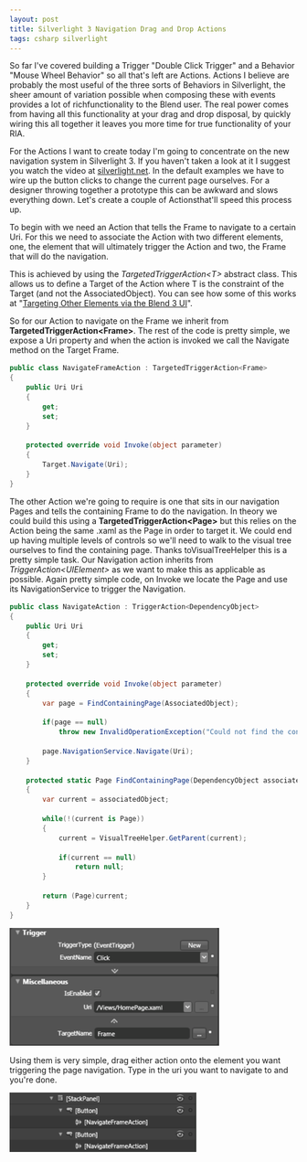 ```yaml
---
layout: post
title: Silverlight 3 Navigation Drag and Drop Actions
tags: csharp silverlight
---
```


So far I've covered building a Trigger "Double Click Trigger" and a Behavior "Mouse Wheel Behavior" so all that's left are Actions. Actions I believe are probably the most useful of the three sorts of Behaviors in Silverlight, the sheer amount of variation possible when composing these with events provides a lot of richfunctionality to the Blend user. The real power comes from having all this functionality at your drag and drop disposal, by quickly wiring this all together it leaves you more time for true functionality of your RIA.

For the Actions I want to create today I'm going to concentrate on the new navigation system in Silverlight 3. If you haven't taken a look at it I suggest you watch the video at [silverlight.net](http://silverlight.net/learn/learnvideo.aspx?video=187319). In the default examples we have to wire up the button clicks to change the current page ourselves. For a designer throwing together a prototype this can be awkward and slows everything down. Let's create a couple of Actionsthat'll speed this process up.

To begin with we need an Action that tells the Frame to navigate to a certain Uri. For this we need to associate the Action with two different elements, one, the element that will ultimately trigger the Action and two, the Frame that will do the navigation.

This is achieved by using the <em>TargetedTriggerAction&lt;T&gt;</em> abstract class. This allows us to define a Target of the Action where T is the constraint of the Target (and not the AssociatedObject). You can see how some of this works at "[Targeting Other Elements via the Blend 3 UI](http://blog.kirupa.com/?p=386)".

So for our Action to navigate on the Frame we inherit from **TargetedTriggerAction&lt;Frame&gt;**. The rest of the code is pretty simple, we expose a Uri property and when the action is invoked we call the Navigate method on the Target Frame.

``` csharp
public class NavigateFrameAction : TargetedTriggerAction<Frame>
{
    public Uri Uri
    {
        get;
        set;
    }
 
    protected override void Invoke(object parameter)
    {
        Target.Navigate(Uri);
    }
}
```

The other Action we're going to require is one that sits in our navigation Pages and tells the containing Frame to do the navigation. In theory we could build this using a **TargetedTriggerAction&lt;Page&gt;** but this relies on the Action being the same .xaml as the Page in order to target it. We could end up having multiple levels of controls so we'll need to walk to the visual tree ourselves to find the containing page. Thanks toVisualTreeHelper this is a pretty simple task. Our Navigation action inherits from  <em>TriggerAction&lt;UIElement&gt;</em> as we want to make this as applicable as possible. Again pretty simple code, on Invoke we locate the Page and use its NavigationService to trigger the Navigation.

``` csharp
public class NavigateAction : TriggerAction<DependencyObject>
{
    public Uri Uri
    {
        get;
        set;
    }
 
    protected override void Invoke(object parameter)
    {
        var page = FindContainingPage(AssociatedObject);
 
        if(page == null)
            throw new InvalidOperationException("Could not find the containing System.Windows.Controls.Page in the visual tree.");
 
        page.NavigationService.Navigate(Uri);
    }
 
    protected static Page FindContainingPage(DependencyObject associatedObject)
    {
        var current = associatedObject;
 
        while(!(current is Page))
        {
            current = VisualTreeHelper.GetParent(current);
 
            if(current == null)
                return null;
        }
 
        return (Page)current;
    }
}
```
![Frame action](/content/images/posts/frame-action.png)

Using them is very simple, drag either action onto the element you want triggering the page navigation. Type in the uri you want to navigate to and you're done.

![Visual Tree](/content/images/posts/visual-tree.png)
